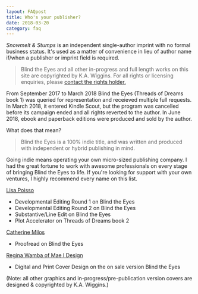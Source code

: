 ```yaml
---
layout: FAQpost
title: Who's your publisher?
date: 2018-03-20
category: faq
---
```


*Snowmelt & Stumps* is an independent single-author imprint with no formal business status. It's used as a matter of convenience in lieu of author name if/when a publisher or imprint field is required.

>Blind the Eyes and all other in-progress and full length works on this site are copyrighted by K.A. Wiggins. For all rights or licensing enquiries, please [contact the rights holder.](mailto:kaiewrites@gmail.com)

From September 2017 to March 2018 Blind the Eyes (Threads of Dreams book 1) was queried for representation and receieved multiple full requests. In March 2018, it entered Kindle Scout, but the program was cancelled before its campaign ended and all rights reverted to the author. In June 2018, ebook and paperback editions were produced and sold by the author.

What does that mean?

> Blind the Eyes is a 100% indie title, and was written and produced with independent or hybrid publishing in mind.

Going indie means operating your own micro-sized publishing company. I had the great fortune to work with awesome professionals on every stage of bringing Blind the Eyes to life. If you're looking for support with your own ventures, I highly recommend every name on this list.


[Lisa Poisso](https://www.lisapoisso.com)
- Developmental Editing Round 1 on Blind the Eyes
- Developmental Editing Round 2 on Blind the Eyes
- Substantive/Line Edit on Blind the Eyes
- Plot Accelerator on Threads of Dreams book 2
 
 
[Catherine Milos](https://alchemy.catherinemilos.com/)
- Proofread on Blind the Eyes


[Regina Wamba of Mae I Design](http://www.maeidesign.com/)
- Digital and Print Cover Design on the on sale version Blind the Eyes


(Note: all other graphics and in-progress/pre-publication version covers are designed & copyrighted by K.A. Wiggins.)
